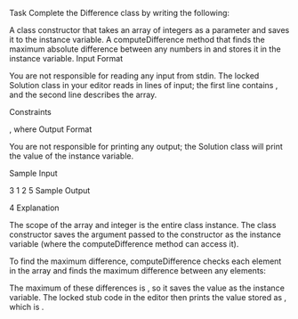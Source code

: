 Task
Complete the Difference class by writing the following:

A class constructor that takes an array of integers as a parameter and saves it to the  instance variable.
A computeDifference method that finds the maximum absolute difference between any  numbers in  and stores it in the  instance variable.
Input Format

You are not responsible for reading any input from stdin. The locked Solution class in your editor reads in  lines of input; the first line contains , and the second line describes the  array.

Constraints

, where 
Output Format

You are not responsible for printing any output; the Solution class will print the value of the  instance variable.

Sample Input

3
1 2 5
Sample Output

4
Explanation

The scope of the  array and  integer is the entire class instance. The class constructor saves the argument passed to the constructor as the  instance variable (where the computeDifference method can access it).

To find the maximum difference, computeDifference checks each element in the array and finds the maximum difference between any  elements: 


The maximum of these differences is , so it saves the value  as the  instance variable. The locked stub code in the editor then prints the value stored as , which is .
